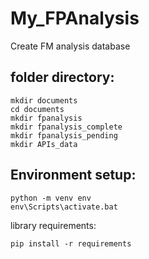 # My_FPAnalysis
Create FM analysis database

## folder directory:

    mkdir documents
    cd documents
    mkdir fpanalysis
    mkdir fpanalysis_complete
    mkdir fpanalysis_pending
    mkdir APIs_data

## Environment setup:

    python -m venv env
    env\Scripts\activate.bat

library requirements:

    pip install -r requirements